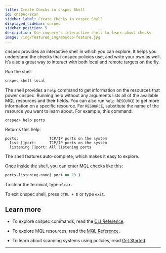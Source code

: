 ```yaml
---
title: Create Checks in cnspec Shell
id: cnspec-scan
sidebar_label: Create Checks in cnspec Shell
displayed_sidebar: cnspec
sidebar_position: 5
description: Use cnquery's interactive shell to learn about checks
image: /img/featured_img/mondoo-feature.jpg
---
```


cnspec provides an interactive shell in which you can explore. It helps you understand the checks that cnspec policies use, and write your own as well. It’s also a great way to interact with both local and remote targets on the fly.

Run the shell:

```bash
cnspec shell local
```

The shell provides a `help` command to get information on the resources that power cnspec. Running help without any arguments lists all of the available MQL resources and their fields. You can also run `help RESOURCE` to get more information on a specific resource. For `RESOURCE`, substitute the name of the resource you want to learn about. For example, this command:

```
cnspec> help ports
```

Returns this help:

```
ports:              TCP/IP ports on the system
  list []port:      TCP/IP ports on the system
  listening []port: All listening ports
```

The shell features auto-complete, which makes it easy to explore.

Once inside the shell, you can enter MQL checks like this:

```coffeescript
ports.listening.none( port == 23 )
```

To clear the terminal, type `clear`.

To exit cnspec shell, press `CTRL + D` or type `exit`.

## Learn more​

- To explore cnspec commands, read the [CLI Reference](/cnspec/cli/cnspec/).

- To explore MQL resources, read the [MQL Reference](/mql/resources/).

- To learn about scanning systems using policies, read [Get Started](/cnspec/).

---
